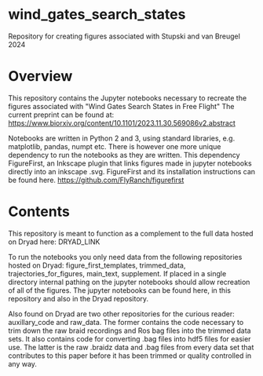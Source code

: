 # wind_gates_search_states
Repository for creating figures associated with Stupski and van Breugel 2024

# Overview
This repository contains the Jupyter notebooks necessary to recreate the figures associated with "Wind Gates Search States in Free Flight"
The current preprint can be found at: https://www.biorxiv.org/content/10.1101/2023.11.30.569086v2.abstract

Notebooks are written in Python 2 and 3, using standard libraries, e.g. matplotlib, pandas, numpt etc.  There is however one more unique dependency to run the notebooks as they are written.  This dependency FigureFirst, an Inkscape plugin that links figures made in jupyter notebooks directly into an inkscape .svg.  FigureFirst and its installation instructions can be found here.  https://github.com/FlyRanch/figurefirst

# Contents
This repository is meant to function as a complement to the full data hosted on Dryad here:  DRYAD_LINK

To run the notebooks you only need data from the following repositories hosted on Dryad: figure_first_templates, trimmed_data, trajectories_for_figures, main_text, supplement.  If placed in a single directory internal pathing on the jupyter notebooks should allow recreation of all of the figures.  The jupyter notebooks can be found here, in this repository and also in the Dryad repository.  

Also found on Dryad are two other repositories for the curious reader:  auxillary_code and raw_data.  The former contains the code necessary to trim down the raw braid recordings and Ros bag files into the trimmed data sets.  It also contains code for converting .bag files into hdf5 files for easier use.  The latter is the raw .braidz data and .bag files from every data set that contributes to this paper before it has been trimmed or quality controlled in any way. 

# 
